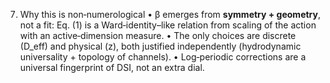7. Why this is non‑numerological
   • β emerges from **symmetry + geometry**, not a fit: Eq. (1) is a Ward‑identity–like relation from scaling of the action with an active‑dimension measure.
   • The only choices are discrete (D_eff) and physical (z), both justified independently (hydrodynamic universality + topology of channels).
   • Log‑periodic corrections are a universal fingerprint of DSI, not an extra dial.